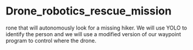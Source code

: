 # Drone_robotics_rescue_mission
rone that will autonomously look for a missing hiker. We will use YOLO to identify the person and we will use a modified version of our waypoint program to control where the drone.
